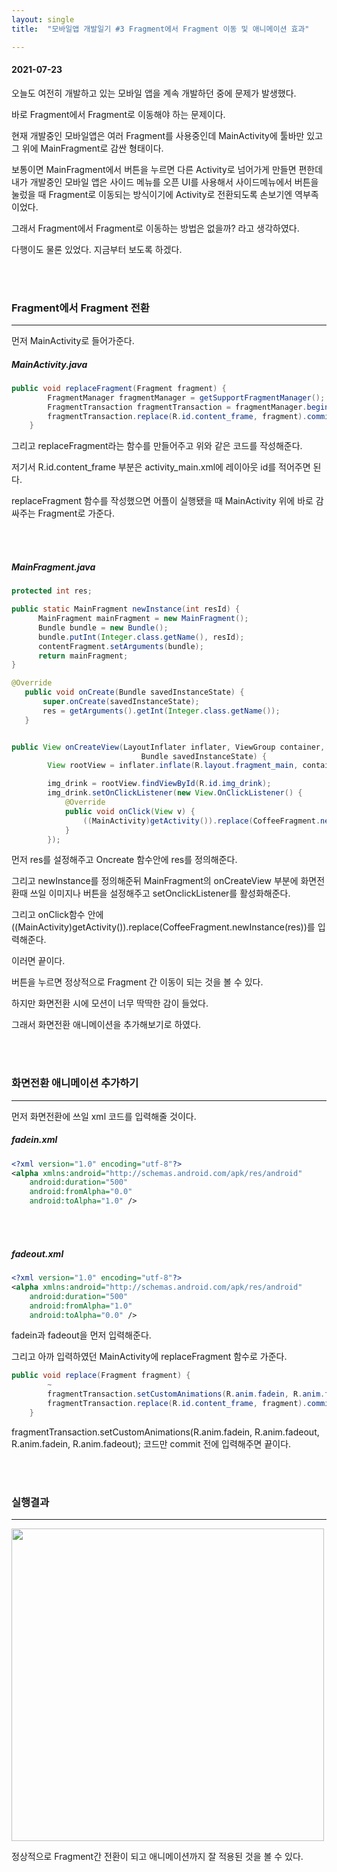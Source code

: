```yaml
---
layout: single
title:  "모바일앱 개발일기 #3 Fragment에서 Fragment 이동 및 애니메이션 효과"

---
```


#### 2021-07-23

오늘도 여전히 개발하고 있는 모바일 앱을 계속 개발하던 중에 문제가 발생했다.

바로 Fragment에서 Fragment로 이동해야 하는 문제이다.

현재 개발중인 모바일앱은 여러 Fragment를 사용중인데 MainActivity에 툴바만 있고 그 위에 MainFragment로 감싼 형태이다. 

보통이면 MainFragment에서 버튼을 누르면 다른 Activity로 넘어가게 만들면 편한데 내가 개발중인 모바일 앱은 사이드 메뉴를 오픈 UI를 사용해서 사이드메뉴에서 버튼을 눌렀을 때 Fragment로 이동되는 방식이기에 Activity로 전환되도록 손보기엔 역부족이었다.

그래서 Fragment에서 Fragment로 이동하는 방법은 없을까? 라고 생각하였다.

다행이도 물론 있었다. 지금부터 보도록 하겠다.

 <br/><br/>

  

### Fragment에서 Fragment 전환

---

먼저 MainActivity로 들어가준다.

##### MainActivity.java

```java
public void replaceFragment(Fragment fragment) {
        FragmentManager fragmentManager = getSupportFragmentManager();
        FragmentTransaction fragmentTransaction = fragmentManager.beginTransaction();
        fragmentTransaction.replace(R.id.content_frame, fragment).commit();
    }
```

그리고 replaceFragment라는 함수를 만들어주고 위와 같은 코드를 작성해준다. 

저기서 R.id.content_frame 부분은 activity_main.xml에 레이아웃 id를 적어주면 된다.

replaceFragment 함수를 작성했으면 어플이 실행됐을 때  MainActivity 위에 바로 감싸주는 Fragment로 가준다.

<br/><br/>

##### MainFragment.java

```java
protected int res;

public static MainFragment newInstance(int resId) {
      MainFragment mainFragment = new MainFragment();
      Bundle bundle = new Bundle();
      bundle.putInt(Integer.class.getName(), resId);
      contentFragment.setArguments(bundle);
      return mainFragment;
}

@Override
   public void onCreate(Bundle savedInstanceState) {
       super.onCreate(savedInstanceState);
       res = getArguments().getInt(Integer.class.getName());
   }


public View onCreateView(LayoutInflater inflater, ViewGroup container,
                             Bundle savedInstanceState) {
        View rootView = inflater.inflate(R.layout.fragment_main, container, false);

        img_drink = rootView.findViewById(R.id.img_drink);
        img_drink.setOnClickListener(new View.OnClickListener() {
            @Override
            public void onClick(View v) {
                ((MainActivity)getActivity()).replace(CoffeeFragment.newInstance(res));
            }
        });

```

먼저 res를 설정해주고 Oncreate 함수안에 res를 정의해준다.

그리고 newInstance를 정의해준뒤 MainFragment의 onCreateView 부분에 화면전환때 쓰일 이미지나 버튼을 설정해주고 setOnclickListener를 활성화해준다.

그리고 onClick함수 안에 ((MainActivity)getActivity()).replace(CoffeeFragment.newInstance(res))를 입력해준다.

이러면 끝이다.

버튼을 누르면 정상적으로 Fragment 간 이동이 되는 것을 볼 수 있다.

하지만 화면전환 시에 모션이 너무 딱딱한 감이 들었다.

그래서 화면전환 애니메이션을 추가해보기로 하였다.

<br/><br/>



### 화면전환 애니메이션 추가하기

---

먼저 화면전환에 쓰일 xml 코드를 입력해줄 것이다.

##### fadein.xml

```xml
<?xml version="1.0" encoding="utf-8"?>
<alpha xmlns:android="http://schemas.android.com/apk/res/android"
    android:duration="500"
    android:fromAlpha="0.0"
    android:toAlpha="1.0" />


```

  <br/><br/>

##### fadeout.xml

```xml
<?xml version="1.0" encoding="utf-8"?>
<alpha xmlns:android="http://schemas.android.com/apk/res/android"
    android:duration="500"
    android:fromAlpha="1.0"
    android:toAlpha="0.0" />
```



fadein과 fadeout을 먼저 입력해준다. 

그리고 아까 입력하였던 MainActivity에 replaceFragment 함수로 가준다.

```java
public void replace(Fragment fragment) {
        ~
        fragmentTransaction.setCustomAnimations(R.anim.fadein, R.anim.fadeout, R.anim.fadein, R.anim.fadeout);
        fragmentTransaction.replace(R.id.content_frame, fragment).commit();
    }
```

fragmentTransaction.setCustomAnimations(R.anim.fadein, R.anim.fadeout, R.anim.fadein, R.anim.fadeout); 코드만 commit 전에 입력해주면 끝이다.

  <br/><br/>

### 실행결과

---

<img src="https://user-images.githubusercontent.com/69960282/126859870-0ff4f948-53e5-40f4-b463-f6100d81ef6d.gif" width=500>

정상적으로 Fragment간 전환이 되고 애니메이션까지 잘 적용된 것을 볼 수 있다.
